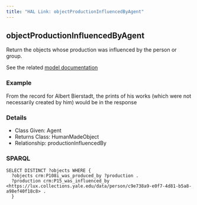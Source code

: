```yaml
---
title: "HAL Link: objectProductionInfluencedByAgent"
---
```


## objectProductionInfluencedByAgent

Return the objects whose production was influenced by the person or group.

See the related [model documentation](/model/object/production/#inspirations-studies-or-copies)

### Example

From the record for Albert Bierstadt, the prints of his works (which were not necessarily created by him) would be in the response


### Details

* Class Given: Agent
* Returns Class: HumanMadeObject
* Relationship: productionInfluencedBy


### SPARQL
```
SELECT DISTINCT ?objects WHERE {
  ?objects crm:P108i_was_produced_by ?production .
  ?production crm:P15_was_influenced_by <https://lux.collections.yale.edu/data/person/c9e738a9-e0f7-4d81-b5a8-a98ef40f18c8> .
  }
```

